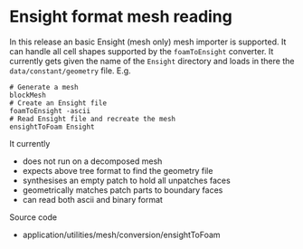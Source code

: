 # Ensight format mesh reading

In this release an basic Ensight (mesh only) mesh importer is supported. It can handle all cell shapes supported by the `foamToEnsight` converter. It currently gets given the name of the `Ensight` directory and loads in there the `data/constant/geometry` file. E.g.

```
# Generate a mesh
blockMesh
# Create an Ensight file
foamToEnsight -ascii
# Read Ensight file and recreate the mesh
ensightToFoam Ensight
```
It currently
- does not run on a decomposed mesh
- expects above tree format to find the geometry file
- synthesises an empty patch to hold all unpatches faces
- geometrically matches patch parts to boundary faces
- can read both ascii and binary format


Source code
- application/utilities/mesh/conversion/ensightToFoam
